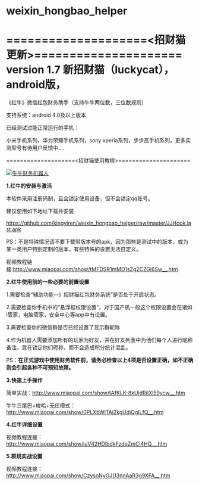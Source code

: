 # weixin_hongbao_helper
====================<招财猫更新>=====================
version 1.7
新招财猫（luckycat），android版，
====================================================
《红牛》微信红包财务助手（支持牛牛两位数，三位数规则）

支持系统：android 4.0及以上版本

已经测试过能正常运行的手机：

小米手机系列，华为荣耀手机系列，sony xperia系列，步步高手机系列，更多实测型号有待用户反馈中....

====================<招财猫使用教程>=====================



<a target="_blank" href="http://shang.qq.com/wpa/qunwpa?idkey=975a0977ead065d61164666b7ece689584b06990c15f35a7f29070d8870ba0b7"><img border="0" src="http://pub.idqqimg.com/wpa/images/group.png" alt="牛牛财务机器人" title="牛牛财务机器人"></a>

<b>1.红牛的安装与激活</b>

本软件采用注册码制，且会锁定使用设备，但不会锁定qq账号。

建议使用如下地址下载并安装
  
https://github.com/kingyiren/weixin_hongbao_helper/raw/master/JJHook.last.apk
  
PS：不是特殊情况请不要下载带版本号的apk，因为那些是测试中的版本，或为某一类用户特别定制的版本，有些特殊的设置无法自定义。
  
视频教程链接:http://www.miaopai.com/show/tMFDSR1mMD1sZg2CZGi6Sw__.htm

<b>2.红牛使用前的一些必要的前置设置</b>

1.需要检查“辅助功能--》招财猫红包财务系统”是否处于开启状态。

2.需要检查你手机中的“悬浮框权限设置”，对于国产机一般这个权限设置会在诸如i管家，电脑管家，安全中心等app中有设置。

3.需要检查你的微信群是否已经设置了显示群昵称

4.作为机器人需要添加所有的玩家为好友，并在好友列表中为他们每个人进行昵称备注，意在锁定他们昵称，而不会造成积分统计混乱。

PS：<b>在正式游戏中使用财务软件前，请务必检查以上4项是否设置正确，如不正确则会引起各种不可预知故障。</b>


<b>3.快速上手操作</b>

简单实战：http://www.miaopai.com/show/tAfKLK-8kUjdRiIXl59ycw__.htm

牛牛三尾巴+梭哈+无庄模式：http://www.miaopai.com/show/0PLXbWlTAj2kgUdjQgILfQ__.htm

<b>4.红牛详细设置</b>

视频教程连接：http://www.miaopai.com/show/luV42HDlbdkFzdoZmCi4HQ__.htm

<b>5.群规实战设置</b>

视频教程连接：http://www.miaopai.com/show/CzysoNyGJU3nnAaR3g9XFA__.htm



